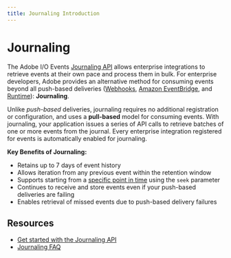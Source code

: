 ```yaml
---
title: Journaling Introduction
---
```


# Journaling

The Adobe I/O Events [Journaling API](./api/journaling-api.md) allows enterprise integrations to retrieve events at their own pace and process them in bulk.
For enterprise developers, Adobe provides an alternative method for consuming events beyond all push-based deliveries ([Webhooks](./index.md), [Amazon EventBridge](./amazon-eventbridge/index.md), and [Runtime](./runtime-webhooks/index.md)): **Journaling**.

Unlike _push-based_ deliveries, journaling requires no additional registration or configuration, and uses a **pull-based** model for consuming events.
With journaling, your application issues a series of API calls to retrieve batches of one or more events from the journal.
Every enterprise integration registered for events is automatically enabled for journaling.

**Key Benefits of Journaling:**

- Retains up to 7 days of event history
- Allows iteration from any previous event within the retention window
- Supports starting from a [specific point in time](./api/journaling-api.md#starting-from-a-specific-point-in-time-with-the-seek-parameter) using the `seek` parameter
- Continues to receive and store events even if your push-based deliveries are failing
- Enables retrieval of missed events due to push-based delivery failures

## Resources

- [Get started with the Journaling API](./api/journaling-api.md)
- [Journaling FAQ](../support/faq.md#journaling-faq)
